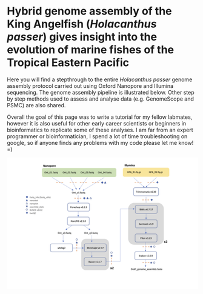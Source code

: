 # Hybrid genome assembly of the King Angelfish (*Holacanthus passer*) gives insight into the evolution of marine fishes of the Tropical Eastern Pacific

Here you will find a stepthrough to the entire *Holacanthus passer* genome assembly protocol carried out using Oxford Nanopore and Illumina sequencing. The genome assembly pipeline is illustrated below. Other step by step methods used to assess and analyse data (e.g. GenomeScope and PSMC) are also shared. 

Overall the goal of this page was to write a tutorial for my fellow labmates, however it is also useful for other early career scientists or beginners in bioinformatics to replicate some of these analyses. I am far from an expert programmer or bioinformatician, I spend a lot of time troubleshooting on google, so if anyone finds any problems with my code please let me know! =)

<p align="center">
<img src="images/HPA_Genome_assembly_pipeline.png" width="1000"/>
</p>
